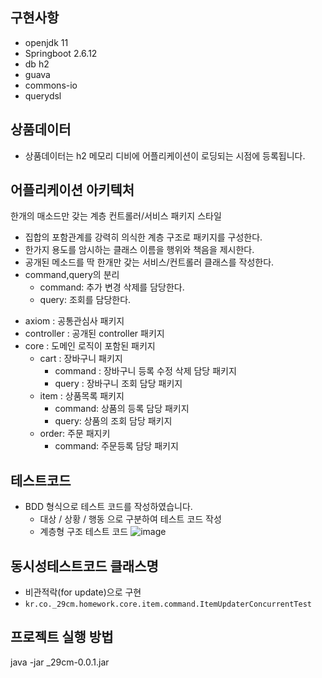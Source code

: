 ## 구현사항 
 - openjdk 11
 - Springboot 2.6.12
 - db h2
 - guava
 - commons-io
 - querydsl

## 상품데이터
 - 상품데이터는 h2 메모리 디비에 어플리케이션이 로딩되는 시점에 등록됩니다.

## 어플리케이션 아키텍처 
한개의 매소드만 갖는 계층 컨트롤러/서비스 패키지 스타일
* 집합의 포함관계를 강력히 의식한 계층 구조로 패키지를 구성한다.
* 한가지 용도를 암시하는 클래스 이름을 행위와 책음을 제시한다.
* 공개된 메소드를 딱 한개만 갖는 서비스/컨트롤러 클래스를 작성한다.
* command,query의 분리
  * command: 추가 변경 삭제를 담당한다.
  * query: 조회를 담당한다.
  
 - axiom : 공통관심사 패키지
 - controller : 공개된 controller 패키지
 - core : 도메인 로직이 포함된 패키지 
   - cart : 장바구니 패키지
     - command : 장바구니 등록 수정 삭제 담당 패키지
     - query : 장바구니 조회 담당 패키지
   - item : 상품목록 패키지
     - command: 상품의 등록 담당 패키지
     - query: 상품의 조회 담당 패키지
   - order: 주문 패지키
     - command: 주문등록 담당 패키지

## 테스트코드
* BDD 형식으로 테스트 코드를 작성하였습니다.
  * 대상 / 상황 / 행동 으로 구분하여 테스트 코드 작성 
  * 계층형 구조 테스트 코드 
  ![image](https://user-images.githubusercontent.com/310264/197374898-c1a5a52c-a2ff-4f77-bc5f-ede63321656f.png)

## 동시성테스트코드 클래스명
 - 비관적락(for update)으로 구현
 - `kr.co._29cm.homework.core.item.command.ItemUpdaterConcurrentTest`

## 프로젝트 실행 방법 
java -jar _29cm-0.0.1.jar

